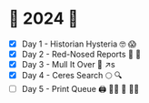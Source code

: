 # :christmas_tree: 2024 :christmas_tree:

- [x] Day 1 - Historian Hysteria :nerd_face: :scream:
- [x] Day 2 - Red-Nosed Reports :small_red_triangle: :page_facing_up:
- [x] Day 3 - Mull It Over :wine_glass: :arrow_upper_right:s
- [x] Day 4 - Ceres Search :full_moon: :mag:
- [ ] Day 5 - Print Queue :printer: :standing_woman: :standing_person: :standing_man:
